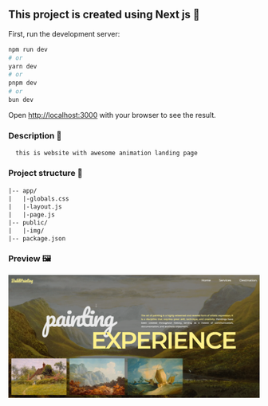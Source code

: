 ## This project is created using Next js 💪

First, run the development server:

```bash
npm run dev
# or
yarn dev
# or
pnpm dev
# or
bun dev
```

Open [http://localhost:3000](http://localhost:3000) with your browser to see the result.

### Description 📄
```text
  this is website with awesome animation landing page
```

### Project structure 📁
```text
|-- app/
|   |-globals.css
|   |-layout.js
|   |-page.js
|-- public/
|   |-img/
|-- package.json
```

### Preview 🖼
![preview image](/public/img/preview.png)